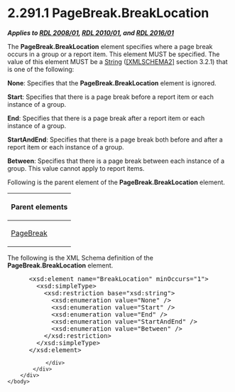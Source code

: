 <html dir="LTR" xmlns:mshelp="http://msdn.microsoft.com/mshelp" xmlns:ddue="http://ddue.schemas.microsoft.com/authoring/2003/5" xmlns:xlink="http://www.w3.org/1999/xlink" xmlns:tool="http://www.microsoft.com/tooltip">
    <head>
        <meta http-equiv="Content-Type" content="text/html; CHARSET=utf-8"></meta>
        <meta name="save" content="history"></meta>
        <title>2.291.1 PageBreak.BreakLocation</title>
        <xml>
            <mshelp:toctitle title="2.291.1 PageBreak.BreakLocation"></mshelp:toctitle>
            <mshelp:rltitle title="[MS-RDL]: PageBreak.BreakLocation"></mshelp:rltitle>
            <mshelp:keyword index="A" term="21d1866e-d707-4bd0-951d-8e756704c837"></mshelp:keyword>
            <mshelp:attr name="DCSext.ContentType" value="open specification"></mshelp:attr>
            <mshelp:attr name="AssetID" value="21d1866e-d707-4bd0-951d-8e756704c837"></mshelp:attr>
            <mshelp:attr name="TopicType" value="kbRef"></mshelp:attr>
            <mshelp:attr name="DCSext.Title" value="[MS-RDL]: PageBreak.BreakLocation" />
        </xml>
    </head>
    <body>
        <div id="header">
            <h1 class="heading">2.291.1 PageBreak.BreakLocation</h1>
        </div>
        <div id="mainSection">
            <div id="mainBody">
                <div id="allHistory" class="saveHistory"></div>
                <div id="sectionSection0" class="section" name="collapseableSection">
                    

<p><b><i>Applies to </i></b><a href="1e855f94-4617-47e4-b89e-0856c6cb420f.md"><b><i>RDL 2008/01</i></b></a><b><i>,
</i></b><a href="3428e690-a348-4ec7-8a6a-8efb42d2cdee.md"><b><i>RDL 2010/01</i></b></a><b><i>,
and </i></b><a href="52ce3983-2bfc-4e72-9359-42aaf5fe4509.md"><b><i>RDL 2016/01</i></b></a></p>

<p>The <b>PageBreak.BreakLocation</b> element specifies where a
page break occurs in a group or a report item. This element MUST be specified.
The value of this element MUST be a <a href="1ed81ef3-a683-45e3-aaad-bd2bbe71bc3d.md">String</a> (<a href="https://go.microsoft.com/fwlink/?LinkId=90610">[XMLSCHEMA2]</a> section
3.2.1) that is one of the following:</p>

<p><b>None</b>: Specifies that the <b>PageBreak.BreakLocation</b>
element is ignored.</p>

<p><b>Start</b>: Specifies that there is a page break
before a report item or each instance of a group. </p>

<p><b>End</b>: Specifies that there is a page break
after a report item or each instance of a group.</p>

<p><b>StartAndEnd</b>: Specifies that there is a page
break both before and after a report item or each instance of a group.</p>

<p><b>Between</b>: Specifies that there is a page break
between each instance of a group. This value cannot apply to report items.</p>

<p>Following is the parent element of the <b>PageBreak.BreakLocation</b>
element.</p>

<table>
 <thead>
  <tr>
   <th>
   <p>Parent elements</p>
   </th>
  </tr>
 </thead>
 <tr>
  <td>
  <p><a href="1d92eb7b-d946-4802-bb7b-30ea559bb8a2.md">PageBreak</a></p>
  </td>
 </tr>
</table>

<p>The following is the XML Schema definition of the <b>PageBreak.BreakLocation</b>
element.</p>

<dl>
<dd>
<div><pre> &lt;xsd:element name=&quot;BreakLocation&quot; minOccurs=&quot;1&quot;&gt;
   &lt;xsd:simpleType&gt;
     &lt;xsd:restriction base=&quot;xsd:string&quot;&gt;
       &lt;xsd:enumeration value=&quot;None&quot; /&gt;
       &lt;xsd:enumeration value=&quot;Start&quot; /&gt;
       &lt;xsd:enumeration value=&quot;End&quot; /&gt;
       &lt;xsd:enumeration value=&quot;StartAndEnd&quot; /&gt;
       &lt;xsd:enumeration value=&quot;Between&quot; /&gt;
     &lt;/xsd:restriction&gt;
   &lt;/xsd:simpleType&gt;
 &lt;/xsd:element&gt;
</pre></div>
</dd></dl>


                </div>
            </div>
        </div>
    </body>
</html>